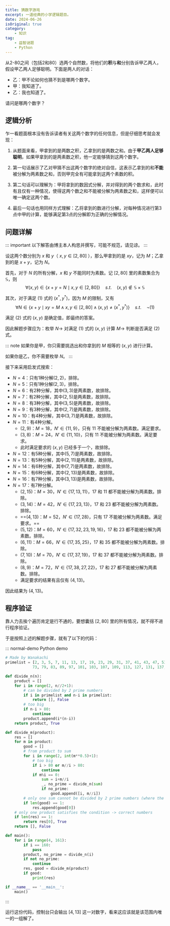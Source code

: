 ```yaml
---
title: 猜数字游戏
excerpt: 一道经典的小学逻辑题目。
date: 2024-06-26
isOriginal: true
category: 
    - 知识
tag: 
    - 益智谜题
    - Python
---
```



从2-80之间（包括2和80）选两个自然数，将他们的**积**与**和**分别告诉甲乙两人，假设甲乙两人足够聪明。下面是两人的对话：
- 乙：甲不论如何也猜不到是哪两个数字。
- 甲：我知道了。
- 乙：我也知道了。

请问是哪两个数字？

## 逻辑分析

乍一看题面根本没有告诉读者有关这两个数字的任何信息，但是仔细思考就会发现：

1. 从题面来看，甲拿到的是两数之积，乙拿到的是两数之和。由于**甲乙两人足够聪明**，如果甲拿到的是两素数之积，他一定能够猜到这两个数字。

2. 第一句话展示了乙对甲猜不出这两个数字的绝对自信，这表示乙拿到的和**不能**被分解为两素数之和，否则甲完全有可能拿到这两个素数的积。

3. 第二句话可以理解为：甲将拿到的数因式分解，并对得到的两个数求和，此时有且仅有一种情况，使得这两个数之和不能被分解为两素数之和，这样便可以唯一确定这两个数。

4. 最后一句话也用同样方式理解：乙将拿到的数进行分解，对每种情况进行第3点中甲的计算，能够满足第3点的分解即为正确的分解情况。

## 问题详解

::: important
以下解答由博主本人构思并撰写，可能不规范，请见谅。
::: 

设这两个数分别为 $x$ 和 $y$（ $x, y \in [2, 80]$ ），那么甲拿到的是 $xy$，记为 $M$；乙拿到的是 $x+y$，记为 $N$。

首先，对于 $N$ 的所有分解，$x$ 和 $y$ 不能同时为素数。记 $[2, 80]$ 里的素数集合为 $\mathbb{S}$，则
$$ \tag{1}
\forall (x, y) \in \{x+y=N \mid x, y \in [2, 80]\} \quad s.t. \quad (x, y) \notin \mathbb{S} \times \mathbb{S}
$$

其次，对于满足 $(1)$ 式的 $(x^*, y^*)$，因为 $M$ 的限制，又有
$$ \tag{2}
\forall N \in \{x+y \mid xy=M \land x, y \in [2, 80] \land (x, y) \neq (x^*, y^*)\} \quad s.t. \quad \neg (1)
$$

满足 $(2)$ 式的 $(x, y)$ 是确定值，即最终的答案。

因此解题步骤应为：枚举 $N \to$ 对满足 $(1)$ 式的 $(x, y)$ 计算 $M \to$ 判断是否满足 $(2)$ 式。

::: note
如果你是甲，你只需要挑选出和你拿到的 $M$ 相等的 $(x, y)$ 进行计算。

如果你是乙，你不需要枚举 $N$。
:::

接下来采用启发式搜索：
- $N=4$：只有1种分解$(2, 2)$，排除。
- $N=5$：只有1种分解$(2, 3)$，排除。
- $N=6$：有2种分解，其中$(3, 3)$是两素数，故排除。
- $N=7$：有2种分解，其中$(2, 5)$是两素数，故排除。
- $N=8$：有3种分解，其中$(3, 5)$是两素数，故排除。
- $N=9$：有3种分解，其中$(2, 7)$是两素数，故排除。
- $N=10$：有4种分解，其中$(3, 7)$是两素数，故排除。
- $N=11$：有4种分解。
    - $(2, 9)$：$M=18$，$N' \in \{11, 9\}$，只有 $11$ 不能被分解为两素数。满足要求。
    - $(3, 8)$：$M=24$，$N' \in \{11, 10\}$，只有 $11$ 不能被分解为两素数。满足要求。
    - 此时满足要求的 $(x, y)$ 已经多于一个，故排除。
- $N=12$：有5种分解，其中$(5, 7)$是两素数，故排除。
- $N=13$：有5种分解，其中$(2, 11)$是两素数，故排除。
- $N=14$：有6种分解，其中$(7, 7)$是两素数，故排除。
- $N=15$：有6种分解，其中$(2, 13)$是两素数，故排除。
- $N=16$：有7种分解，其中$(3, 13)$是两素数，故排除。
- $N=17$：有7种分解。
    - $(2, 15)$：$M=30$，$N' \in \{17, 13, 11\}$，$17$ 和 $11$ 都不能被分解为两素数。排除。
    - $(3, 14)$：$M=42$，$N' \in \{17, 23, 13\}$，$17$ 和 $23$ 都不能被分解为两素数。排除。
    - ==$(4, 13)$：$M=52$，$N' \in \{17, 28\}$，只有 $17$ 不能被分解为两素数。满足要求。== 
    - $(5, 12)$：$M=60$，$N' \in \{17, 32, 23, 19, 16\}$，$17$ 和 $23$ 都不能被分解为两素数。排除。
    - $(6, 11)$：$M=66$，$N' \in \{17, 35, 25\}$，$17$ 和 $35$ 都不能被分解为两素数。排除。
    - $(7, 10)$：$M=70$，$N' \in \{17, 37, 19\}$，$17$ 和 $37$ 都不能被分解为两素数。排除。
    - $(8, 9)$：$M=72$，$N' \in \{17, 38, 27, 22\}$，$17$ 和 $27$ 都不能被分解为两素数。排除。
    - 满足要求的结果有且仅有 $(4, 13)$。

因此结果为 $(4, 13)$。

## 程序验证

靠人力去挨个遍历肯定是行不通的，要想囊括 $[2, 80]$ 里的所有情况，就不得不进行程序验证。

于是按照上述的解题步骤，就有了以下的代码：

::: normal-demo Python demo

```python
# Made by Wanakachi
primelist = [2, 3, 5, 7, 11, 13, 17, 19, 23, 29, 31, 37, 41, 43, 47, 53, 59, 61, 67, 71, 
            73, 79, 83, 89, 97, 101, 103, 107, 109, 113, 127, 131, 137, 139, 149, 151, 157]

def divide_n(n):
    product = []
    for i in range(2, n//2+1):
        # can be divided by 2 prime numbers
        if i in primelist and n-i in primelist:
            return [], False
        # too big
        if n-i > 80:
            continue
        product.append(i*(n-i))
    return product, True

def divide_m(product):
    res = []
    for m in product:
        good = []
        # from product to sum
        for i in range(2, int(m**0.5)+1):
            # too big
            if i > 80 or m//i > 80:
                continue
            if m%i == 0:
                sum = i+m//i
                _, no_prime = divide_n(sum)
                if no_prime:
                    good.append([i, m//i])
        # only one sum cannot be divided by 2 prime numbers (where the product comes from)
        if len(good) == 1:
            res.append(good[0])
    # only one product satisfies the condition -> correct numbers
    if len(res) == 1:
        return res[0], True
    return [], False

def main():
    for i in range(4, 161):
        if i == 160:
            pass
        product, no_prime = divide_n(i)
        if not no_prime:
            continue
        res, good = divide_m(product)
        if good:
            print(res)

if __name__ == '__main__':
    main()
```

:::

运行这份代码，控制台只会输出 $[4, 13]$ 这一对数字，看来这应该就是该范围内唯一的一组解了。